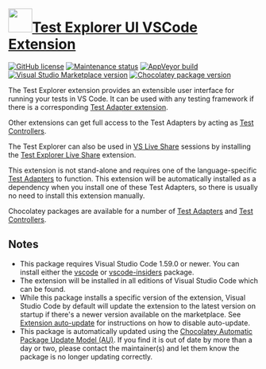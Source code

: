 # [<img src="https://cdn.jsdelivr.net/gh/dgalbraith/chocolatey-packages@84caa278732a2ec09d33dae120723b2f8de96bc2/icons/vscode-test-explorer.png" width="48" height="48" />Test Explorer UI VSCode Extension](https://chocolatey.org/packages/vscode-test-explorer)

[![GitHub license](https://img.shields.io/github/license/hbenl/vscode-test-explorer)](https://github.com/hbenl/vscode-test-explorer/blob/master/LICENSE)
[![Maintenance status](https://img.shields.io/badge/maintained%3F-yes-green.svg)](https://github.com/dgalbraith/chocolatey-packages/graphs/commit-activity)
[![AppVeyor build](https://img.shields.io/appveyor/ci/dgalbraith/chocolatey-packages)](https://ci.appveyor.com/project/dgalbraith/chocolatey-packages)
[![Visual Studio Marketplace version](https://img.shields.io/visual-studio-marketplace/v/hbenl.vscode-test-explorer?label=Marketplace)](https://marketplace.visualstudio.com/items?itemName=hbenl.vscode-test-explorer)
[![Chocolatey package version](https://img.shields.io/chocolatey/v/vscode-test-explorer?label=Chocolatey)](https://chocolatey.org/packages/vscode-test-explorer)

The Test Explorer extension provides an extensible user interface for running
your tests in VS Code. It can be used with any testing framework if there is a
corresponding [Test Adapter extension](https://marketplace.visualstudio.com/items?itemName=hbenl.vscode-test-explorer#test-adapters).

Other extensions can get full access to the Test Adapters by acting as
[Test Controllers](https://marketplace.visualstudio.com/items?itemName=hbenl.vscode-test-explorer#test-controllers).

The Test Explorer can also be used in [VS Live Share](https://aka.ms/vsls)
sessions by installing the [Test Explorer Live Share](https://chocolatey.org/packages/vscode-test-explorer-live-share) extension.

This extension is not stand-alone and requires one of the language-specific
[Test Adapters](https://marketplace.visualstudio.com/items?itemName=hbenl.vscode-test-explorer#test-adapters)
to function.  This extension will be automatically installed as a dependency when you
install one of these Test Adapters, so there is usually no need to install this
extension manually.

Chocolatey packages are available for a number of [Test Adapters](https://www.chocolatey.org/packages?q=tag%3Avscode-test-explorer-adapter)
and [Test Controllers](https://www.chocolatey.org/packages?q=tag%3Avscode-test-explorer-controller).

## Notes

* This package requires Visual Studio Code 1.59.0 or newer.
  You can install either the [vscode](https://chocolatey.org/packages/vscode) or [vscode-insiders](https://chocolatey.org/packages/vscode-insiders) package.
* The extension will be installed in all editions of Visual Studio Code which can be found.
* While this package installs a specific version of the extension, Visual Studio Code by default will update the extension to the latest version on startup if there's a newer version available on the marketplace.
  See [Extension auto-update](https://code.visualstudio.com/docs/editor/extension-gallery#_extension-autoupdate) for instructions on how to disable auto-update.
* This package is automatically updated using the [Chocolatey Automatic Package Update Model (AU)](https://github.com/majkinetor/au/blob/master/README.md).
  If you find it is out of date by more than a day or two, please contact the maintainer(s) and let them know the package is no longer updating correctly.

